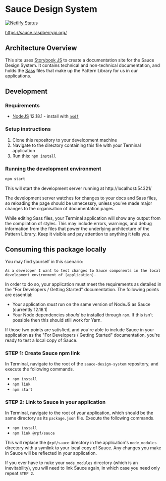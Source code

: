 # Sauce Design System

[![Netlify Status](https://api.netlify.com/api/v1/badges/8723785b-6844-46a8-9440-879166a8de22/deploy-status)](https://app.netlify.com/sites/sauce-design-system/deploys)

https://sauce.raspberrypi.org/

## Architecture Overview

This site uses [Storybook JS](https://storybook.js.org) to create a documentation site for the Sauce Design System. It contains technical and non-technical documentation, and holds the [Sass](https://sass-lang.com/) files that make up the Pattern Library for us in our applications.

## Development

### Requirements

- [NodeJS](https://nodejs.org/) 12.18.1 - install with [`asdf`](https://asdf-vm.com/)

### Setup instructions

1. Clone this repository to your development machine
2. Navigate to the directory containing this file with your Terminal application
3. Run this: `npm install`

### Running the development environment

```sh
npm start
```

This will start the development server running at http://localhost:54321/

The development server watches for changes to your docs and Sass files, so reloading the page should be unnecessry, unless you've made major changes to the organisation of documentation pages.

While editing Sass files, your Terminal application will show any output from the compilation of styles. This may include errors, warnings, and debug information from the files that power the underlying architecture of the Pattern Library. Keep it visible and pay attention to anything it tells you.

## Consuming this package locally

You may find yourself in this scenario:

`As a developer I want to test changes to Sauce components in the local development environment of [application].`

In order to do so, your application must meet the requirements as detailed in the "For Developers / Getting Started" documentation. The following points are essential:

* Your application *must* run on the same version of NodeJS as Sauce (currently 12.18.1)
* Your Node dependencies *should* be installed through `npm`. If this isn't possible then this should still work for Yarn.

If those two points are satisfied, and you're able to include Sauce in your application as the "For Developers / Getting Started" documentation, you're ready to test a local copy of Sauce.

### STEP 1: Create Sauce npm link

In Terminal, navigate to the root of the `sauce-design-system` repository, and execute the following commands.

* `npm install`
* `npm link`
* `npm start`

### STEP 2: Link to Sauce in your application

In Terminal, navigate to the root of your application, which should be the same directory as its `package.json` file. Execute the following commands.

* `npm install`
* `npm link @rpf/sauce`

This will replace the `@rpf/sauce` directory in the application's `node_modules` directory with a symlink to your local copy of Sauce. Any changes you make in Sauce will be reflected in your application.

If you ever have to nuke your `node_modules` directory (which is an inevitability), you will need to link Sauce again, in which case you need only repeat `STEP 2`.
